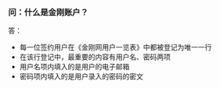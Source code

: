 ### 问：什么是金刚账户？
答：
- 每一位签约用户在《金刚网用户一览表》中都被登记为唯一一行
- 在该行登记中，最重要的内容有用户名、密码两项
- 用户名项内填入的是用户的电子邮箱
- 密码项内填入的是用户录入的密码的密文
